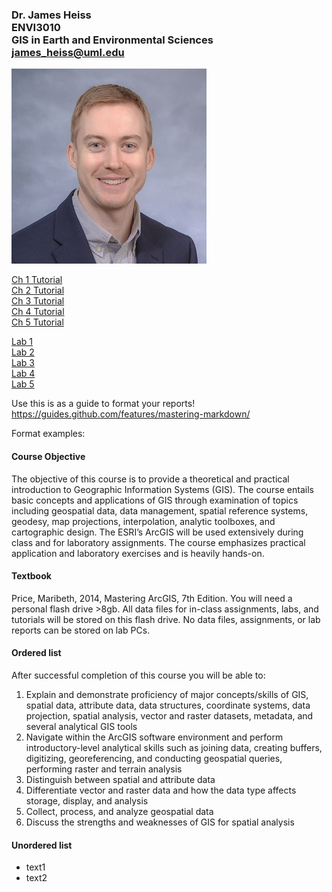### Dr. James Heiss <br> ENVI3010 <br> GIS in Earth and Environmental Sciences <br> james_heiss@uml.edu


![Photo of your professor](1_jwh_photo.jpg)

[Ch 1 Tutorial](tutorial1/index.md) <br>
[Ch 2 Tutorial](tutorial2/index.md) <br>
[Ch 3 Tutorial](tutorial3/index.md) <br>
[Ch 4 Tutorial](tutorial4/index.md) <br>
[Ch 5 Tutorial](tutorial5/index.md) <br>

[Lab 1](lab1/index.md) <br>
[Lab 2](lab2/index.md) <br>
[Lab 3](lab3/index.md) <br>
[Lab 4](lab4/index.md) <br>
[Lab 5](lab5/index.md) 

Use this is as a guide to format your reports!
https://guides.github.com/features/mastering-markdown/


Format examples:

#### Course Objective
The objective of this course is to provide a theoretical and practical introduction to Geographic Information Systems (GIS). The course entails basic concepts and applications of GIS through examination of topics including geospatial data, data management, spatial reference systems, geodesy, map projections, interpolation, analytic toolboxes, and cartographic design. The ESRI’s ArcGIS will be used extensively during class and for laboratory assignments. The course emphasizes practical application and laboratory exercises and is heavily hands-on. 

#### Textbook
Price, Maribeth, 2014, Mastering ArcGIS, 7th Edition.
You will need a personal flash drive >8gb. All data files for in-class assignments, labs, and tutorials will be stored on this flash drive. No data files, assignments, or lab reports can be stored on lab PCs. 

#### Ordered list
After successful completion of this course you will be able to:
1. Explain and demonstrate proficiency of major concepts/skills of GIS, spatial data, attribute data, data structures, coordinate systems, data projection, spatial analysis, vector and raster datasets, metadata, and several analytical GIS tools
1. Navigate within the ArcGIS software environment and perform introductory-level analytical skills such as joining data, creating buffers, digitizing, georeferencing, and conducting geospatial queries, performing raster and terrain analysis 
1. Distinguish between spatial and attribute data 
1. Differentiate vector and raster data and how the data type affects storage, display, and analysis
1. Collect, process, and analyze geospatial data
1. Discuss the strengths and weaknesses of GIS for spatial analysis

#### Unordered list
* text1
* text2

